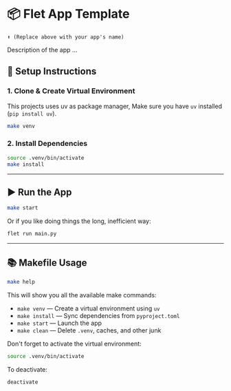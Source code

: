 # 📦 Flet App Template

```
⬆️ (Replace above with your app's name)
```

Description of the app ...

## 🔧 Setup Instructions

### 1. Clone & Create Virtual Environment

This projects uses uv as package manager,
Make sure you have `uv` installed (`pip install uv`).

```bash
make venv
```

### 2. Install Dependencies

```bash
source .venv/bin/activate
make install
```

---

## ▶️ Run the App

```bash
make start
```

Or if you like doing things the long, inefficient way:

```bash
flet run main.py
```

---

## 📚 Makefile Usage

```bash
make help
```

This will show you all the available make commands:

- `make venv` — Create a virtual environment using `uv`
- `make install` — Sync dependencies from `pyproject.toml`
- `make start` — Launch the app
- `make clean` — Delete `.venv`, caches, and other junk

Don't forget to activate the virtual environment:

```bash
source .venv/bin/activate
```

To deactivate:

```bash
deactivate
```
